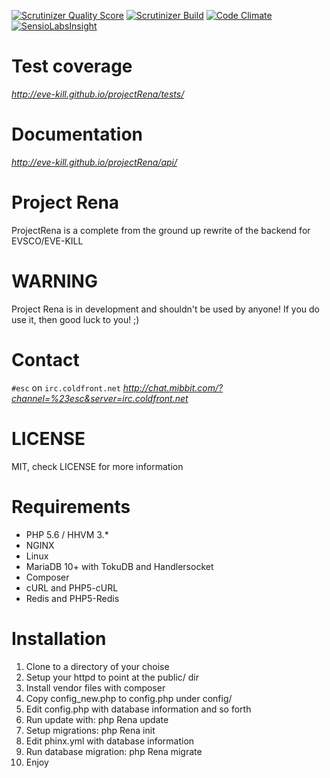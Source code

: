 [![Scrutinizer Quality Score](https://scrutinizer-ci.com/g/EVE-KILL/projectRena/badges/quality-score.png?b=master)](https://scrutinizer-ci.com/g/EVE-KILL/projectRena/)
[![Scrutinizer Build](https://scrutinizer-ci.com/g/EVE-KILL/projectRena/badges/build.png?b=master)](https://scrutinizer-ci.com/g/EVE-KILL/projectRena/)
[![Code Climate](https://codeclimate.com/github/EVE-KILL/projectRena/badges/gpa.svg)](https://codeclimate.com/github/EVE-KILL/projectRena)
[![SensioLabsInsight](https://insight.sensiolabs.com/projects/75374b67-bb51-4b3f-b00a-b14ea811058f/big.png)](https://insight.sensiolabs.com/projects/75374b67-bb51-4b3f-b00a-b14ea811058f)

# Test coverage
_http://eve-kill.github.io/projectRena/tests/_

# Documentation
_http://eve-kill.github.io/projectRena/api/_

# Project Rena
ProjectRena is a complete from the ground up rewrite of the backend for EVSCO/EVE-KILL

# WARNING
Project Rena is in development and shouldn't be used by anyone!
If you do use it, then good luck to you! ;)

# Contact
`#esc` on `irc.coldfront.net`
_http://chat.mibbit.com/?channel=%23esc&server=irc.coldfront.net_

# LICENSE
MIT, check LICENSE for more information

# Requirements
- PHP 5.6 / HHVM 3.*
- NGINX
- Linux
- MariaDB 10+ with TokuDB and Handlersocket
- Composer
- cURL and PHP5-cURL
- Redis and PHP5-Redis

# Installation
1. Clone to a directory of your choise
2. Setup your httpd to point at the public/ dir
3. Install vendor files with composer
4. Copy config_new.php to config.php under config/
5. Edit config.php with database information and so forth
6. Run update with: php Rena update
7. Setup migrations: php Rena init
8. Edit phinx.yml with database information
9. Run database migration: php Rena migrate
10. Enjoy